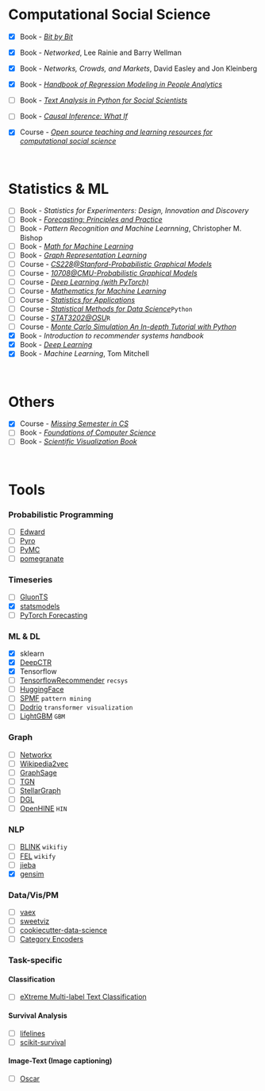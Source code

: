 # Computational Social Science
- [X] Book - [*Bit by Bit*](https://www.bitbybitbook.com/en/1st-ed/preface/)
- [X] Book - *Networked*, Lee Rainie and Barry Wellman
- [X] Book - *Networks, Crowds, and Markets*, David Easley and Jon Kleinberg
- [X] Book - [*Handbook of Regression Modeling in People Analytics*](http://peopleanalytics-regression-book.org/)
- [ ] Book - [*Text Analysis in Python for Social Scientists*](https://www.cambridge.org/core/elements/text-analysis-in-python-for-social-scientists/BFAB0A3604C7E29F6198EA2F7941DFF3)
- [ ] Book - [*Causal Inference: What If*](https://cdn1.sph.harvard.edu/wp-content/uploads/sites/1268/2021/03/ciwhatif_hernanrobins_30mar21.pdf)
- [X] Course - [*Open source teaching and learning resources for computational social science*](https://sicss.io/curriculum)


</br>

# Statistics & ML
- [ ] Book - *Statistics for Experimenters: Design, Innovation and Discovery*
- [ ] Book - [*Forecasting: Principles and Practice*](https://otexts.com/fpp2/)
- [ ] Book - *Pattern Recognition and Machine Learnning*, Christopher M. Bishop
- [ ] Book - [*Math for Machine Learning*](https://mml-book.github.io/book/mml-book.pdf)
- [ ] Book - [*Graph Representation Learning*](https://www.cs.mcgill.ca/~wlh/grl_book/files/GRL_Book.pdf)
- [ ] Course - [*CS228@Stanford-Probabilistic Graphical Models*](https://ermongroup.github.io/cs228-notes/)
- [ ] Course - [*10708@CMU-Probabilistic Graphical Models*](https://www.cs.cmu.edu/~epxing/Class/10708-20/lectures.html)
- [ ] Course - [*Deep Learning (with PyTorch)*](https://www.youtube.com/playlist?list=PLLHTzKZzVU9eaEyErdV26ikyolxOsz6mq)
- [ ] Course - [*Mathematics for Machine Learning*](https://www.coursera.org/specializations/mathematics-machine-learning)
- [ ] Course - [*Statistics for Applications*](https://ocw.mit.edu/courses/mathematics/18-650-statistics-for-applications-fall-2016/index.htm)
- [ ] Course - [*Statistical Methods for Data Science*](https://gu.instructure.com/courses/11025)```Python```
- [ ] Course - [*STAT3202@OSU*](https://daviddalpiaz.github.io/stat3202-au18/)```R```
- [ ] Course - [*Monte Carlo Simulation An In-depth Tutorial with Python*](https://medium.com/towards-artificial-intelligence/monte-carlo-simulation-an-in-depth-tutorial-with-python-bcf6eb7856c8)
- [X] Book - *Introduction to recommender systems handbook*
- [X] Book - [*Deep Learning*](https://www.deeplearningbook.org/)
- [X] Book - *Machine Learning*, Tom Mitchell

</br>

# Others
- [X] Course - [*Missing Semester in CS*](https://missing.csail.mit.edu/)
- [ ] Book - [*Foundations of Computer Science*](http://infolab.stanford.edu/~ullman/focs.html)
- [ ] Book - [*Scientific Visualization Book*](https://github.com/rougier/scientific-visualization-book/blob/master/pdf/book.pdf?fbclid=IwAR0y1_4zqxZFfP_qxXxVOS67ZJxDDtOjdEodIUKU5hYFxc7AiExgSO7e1kM)

</br>

# Tools
### Probabilistic Programming
- [ ] [Edward](http://edwardlib.org/tutorials/)
- [ ] [Pyro](http://pyro.ai/)
- [ ] [PyMC](https://nbviewer.jupyter.org/github/CamDavidsonPilon/Probabilistic-Programming-and-Bayesian-Methods-for-Hackers/blob/master/Prologue/Prologue.ipynb)
- [ ] [pomegranate](https://github.com/jmschrei/pomegranate)

### Timeseries
- [ ] [GluonTS](https://gluon-ts.mxnet.io/)
- [X] [statsmodels](https://www.statsmodels.org/stable/index.html)
- [ ] [PyTorch Forecasting](https://towardsdatascience.com/introducing-pytorch-forecasting-64de99b9ef46)

### ML & DL
- [X] sklearn
- [X] [DeepCTR](https://deepctr-doc.readthedocs.io/en/latest/)
- [X] Tensorflow
- [ ] [TensorflowRecommender](https://www.tensorflow.org/recommenders) ```recsys```
- [ ] [HuggingFace](https://huggingface.co/transformers/)
- [ ] [SPMF](http://www.philippe-fournier-viger.com/spmf) ```pattern mining```
- [ ] [Dodrio](https://poloclub.github.io/dodrio/) ```transformer visualization```
- [ ] [LightGBM](https://lightgbm.readthedocs.io/en/latest/index.html) ```GBM```

### Graph
- [ ] [Networkx](https://networkx.github.io/)
- [ ] [Wikipedia2vec](https://wikipedia2vec.github.io/wikipedia2vec/)
- [ ] [GraphSage](http://snap.stanford.edu/graphsage/)
- [ ] [TGN](https://github.com/twitter-research/tgn)
- [ ] [StellarGraph](https://stellargraph.readthedocs.io/en/stable/README.html)
- [ ] [DGL](https://www.dgl.ai/)
- [ ] [OpenHINE](https://github.com/BUPT-GAMMA/OpenHINE) ```HIN```

### NLP
- [ ] [BLINK](https://github.com/facebookresearch/BLINK) ```wikifiy```
- [ ] [FEL](https://github.com/yahoo/FEL) ```wikify```
- [ ] [jieba](https://github.com/fxsjy/jieba)
- [X] [gensim](https://radimrehurek.com/gensim/)

### Data/Vis/PM
- [ ] [vaex](https://vaex.io/docs/index.html)
- [ ] [sweetviz](https://pypi.org/project/sweetviz/)
- [ ] [cookiecutter-data-science](https://drivendata.github.io/cookiecutter-data-science/#cookiecutter-data-science)
- [ ] [Category Encoders](https://contrib.scikit-learn.org/category_encoders/index.html#)

### Task-specific
#### Classification
- [ ] [eXtreme Multi-label Text Classification](https://github.com/OctoberChang/X-Transformer)
#### Survival Analysis
- [ ] [lifelines](https://lifelines.readthedocs.io/en/latest/index.html)
- [ ] [scikit-survival](scikit-survival)
#### Image-Text (Image captioning)
- [ ] [Oscar](https://github.com/microsoft/Oscar)
